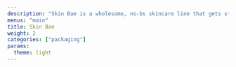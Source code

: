 ```yaml
---
description: "Skin Bae is a wholesome, no-bs skincare line that gets straight to the point. These simple and refreshing products are 100% free of irritating ingredients and far-fetched marketing jargon, for an entire line of products that your skin can finally get along with drama free."
menus: "main"
title: Skin Bae
weight: 2
categories: ["packaging"]
params:
  theme: light
---
```

